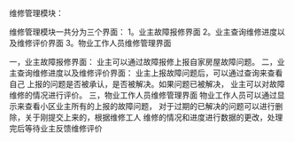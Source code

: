 维修管理模块：

维修管理模块一共分为三个界面：
1。业主故障报修界面
2。业主查询维修进度以及维修评价界面
3。物业工作人员维修管理界面

一，业主故障报修界面：
业主可以通过故障报修上报自家房屋故障问题。
二，业主查询维修进度以及维修评价界面：
业主上报故障问题后，可以通过查询来查看自己
上报的问题是否被承认，是否被解决。如果问题已被解决，
业主可以对故障维修的情况进行评价。
三，物业工作人员维修管理界面
物业工作人员可以通过显示来查看小区业主所有的上报的故障问题，
对于过期的已解决的问题可以进行删除，关于刚提交上来的，根据维修工人
维修的情况和进度进行数据的更改，处理完后等待业主反馈维修评价
